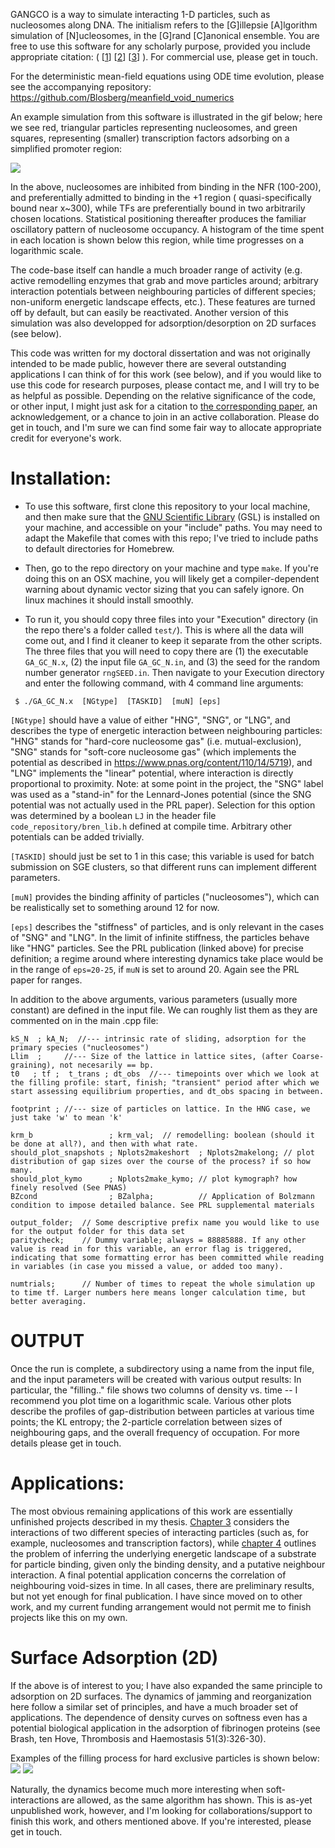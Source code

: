 GANGCO is a way to simulate interacting 1-D particles, such as nucleosomes along DNA.
The initialism refers to the [G]illepsie [A]lgorithm simulation of [N]ucleosomes, in the [G]rand [C]anonical ensemble. You are free to use this software for any scholarly purpose, provided you include appropriate citation:
( [[1](https://www.pnas.org/content/110/14/5719)]
[[2](https://academic.oup.com/nar/article/42/22/13633/2411303)]
[[3](https://journals.aps.org/prl/abstract/10.1103/PhysRevLett.115.088301)] ). For commercial use, please get in touch.

For the deterministic mean-field equations using ODE time evolution, please see the accompanying repository: https://github.com/Blosberg/meanfield_void_numerics

An example simulation from this software is illustrated in the gif below; here we see red, triangular particles representing nucleosomes, and green squares, representing (smaller) transcription factors adsorbing on a simplified promoter region: 

![](GA_GC_movie.gif) 

In the above, nucleosomes are inhibited from binding in the NFR (100-200), and preferentially admitted to binding in the +1 region ( quasi-specifically bound near x~300), while TFs are preferentially bound in two arbitrarily chosen locations. Statistical positioning thereafter produces the familiar oscillatory pattern of nucleosome occupancy. A histogram of the time spent in each location is shown below this region, while time progresses on a logarithmic scale.

The code-base itself can handle a much broader range of activity (e.g. active remodelling enzymes that grab and move particles around; arbitrary interaction potentials between neighbouring particles of different species; non-uniform energetic landscape effects, etc.). These features are turned off by default, but can easily be reactivated. Another version of this simulation was also developped for adsorption/desorption on 2D surfaces (see below).

This code was written for my doctoral dissertation and was not originally intended to be made public, however there are several outstanding applications I can think of for this work (see below), and if you would like to use this code for research purposes, please contact me, and I will try to be as helpful as possible. 
Depending on the relative significance of the code, or other input, I might just ask for a citation to [the corresponding paper]( https://journals.aps.org/prl/abstract/10.1103/PhysRevLett.115.088301 ), an acknowledgement, or a chance to join in an active collaboration. Please do get in touch, and I'm sure we can find some fair way to allocate appropriate credit for everyone's work. 

# Installation:

- To use this software, first clone this repository to your local machine, and then make sure that the [GNU Scientific Library](https://www.gnu.org/software/gsl/) (GSL) is installed on your machine, and accessible on your "include" paths. You may need to adapt the Makefile that comes with this repo; I've tried to include paths to default directories for Homebrew. 

- Then, go to the repo directory on your machine and type `make`. If you're doing this on an OSX machine, you will likely get a compiler-dependent warning about dynamic vector sizing that you can safely ignore. On linux machines it should install smoothly.

- To run it, you should copy three files into your "Execution" directory (in the repo there's a folder called `test/`). This is where all the data will come out, and I find it cleaner to keep it separate from the other scripts. The three files that you will need to copy there are (1) the executable `GA_GC_N.x`, (2) the input file `GA_GC_N.in`, and (3) the seed for the random number generator `rngSEED.in`. Then navigate to your Execution directory and enter the following command, with 4 command line arguments:

` $ ./GA_GC_N.x  [NGtype]  [TASKID]  [muN] [eps]`

`[NGtype]` should have a value of either "HNG", "SNG", or "LNG", and describes the type of energetic interaction between neighbouring particles: "HNG" stands for "hard-core nucleosome gas" (i.e. mutual-exclusion), "SNG" stands for "soft-core nucleosome gas" (which implements the potential as described in https://www.pnas.org/content/110/14/5719), and "LNG" implements the "linear" potential, where interaction is directly proportional to proximity. Note: at some point in the project, the "SNG" label was used as a "stand-in" for the Lennard-Jones potential (since the SNG potential was not actually used in the PRL paper). Selection for this option was determined by a boolean `LJ` in the header file `code_repository/bren_lib.h` defined at compile time. Arbitrary other potentials can be added trivially.

`[TASKID]` should just be set to 1 in this case; this variable is used for batch submission on SGE clusters, so that different runs can implement different parameters.

`[muN]` provides the binding affinity of particles ("nucleosomes"), which can be realistically set to something around 12 for now.

`[eps]` describes the "stiffness" of particles, and is only relevant in the cases of "SNG" and "LNG". In the limit of infinite stiffness, the particles behave like "HNG" particles. See the PRL publication (linked above) for precise definition; a regime around where interesting dynamics take place would be in the range of `eps=20-25`, if `muN` is set to around 20. Again see the PRL paper for ranges. 

In addition to the above arguments, various parameters (usually more constant) are defined in the input file. We can roughly list them as they are commented on in the main .cpp file:

```
kS_N  ; kA_N;  //--- intrinsic rate of sliding, adsorption for the primary species ("nucleosomes")
Llim  ;  	//--- Size of the lattice in lattice sites, (after Coarse-graining), not necesarily == bp.
t0   ; tf ;  t_trans ; dt_obs  //--- timepoints over which we look at the filling profile: start, finish; "transient" period after which we start assessing equilibrium properties, and dt_obs spacing in between.

footprint ;	//--- size of particles on lattice. In the HNG case, we just take 'w' to mean 'k'

krm_b                 ; krm_val;  // remodelling: boolean (should it be done at all?), and then with what rate.
should_plot_snapshots ; Nplots2makeshort  ; Nplots2makelong; // plot distribution of gap sizes over the course of the process? if so how many.
should_plot_kymo      ; Nplots2make_kymo; // plot kymograph? how finely resolved (See PNAS)
BZcond                ; BZalpha;          // Application of Bolzmann condition to impose detailed balance. See PRL supplemental materials

output_folder;  // Some descriptive prefix name you would like to use for the output folder for this data set
paritycheck;    // Dummy variable; always = 88885888. If any other value is read in for this variable, an error flag is triggered, indicating that some formatting error has been committed while reading in variables (in case you missed a value, or added too many).

numtrials;      // Number of times to repeat the whole simulation up to time tf. Larger numbers here means longer calculation time, but better averaging.
```

# OUTPUT

Once the run is complete, a subdirectory using a name from the input file, and the input parameters will be created with various output results:
In particular, the "filling.." file shows two columns of density vs. time -- I recommend you plot time on a logarithmic scale.
Various other plots describe the profiles of gap-distribution between particles at various time points; the KL entropy; the 2-particle correlation between sizes of neighbouring gaps, and the overall frequency of occupation. For more details please get in touch.

# Applications:

The most obvious remaining applications of this work are essentially unfinished projects described in my thesis. [Chapter 3](https://github.com/Blosberg/GA_GC/blob/master/BO_thesis_chap3.pdf) considers the interactions of two different species of interacting particles (such as, for example, nucleosomes and transcription factors), while [chapter 4](https://github.com/Blosberg/GA_GC/blob/master/BO_thesis_chap4.pdf) outlines the problem of inferring the underlying energetic landscape of a substrate for particle binding, given only the binding density, and a putative neighbour interaction. A final potential application concerns the correlation of neighbouring void-sizes in time.
In all cases, there are preliminary results, but not yet enough for final publication. I have since moved on to other work, and my current funding arrangement would not permit me to finish projects like this on my own.

# Surface Adsorption (2D)

If the above is of interest to you; I have also expanded the same principle to adsorption on 2D surfaces. The dynamics of jamming and reorganization here follow a similar set of principles, and have a much broader set of applications. The dependence of density curves on softness even has a potential biological application in the adsorption of fibrinogen proteins (see Brash, ten Hove, Thrombosis and Haemostasis 51(3):326-30).

Examples of the filling process for hard exclusive particles is shown below:
![](filling_gif_2D_circs.gif) 
![](filling_gif_2D_squares.gif) 

Naturally, the dynamics become much more interesting when soft-interactions are allowed, as the same algorithm has shown. This is as-yet unpublished work, however, and I'm looking for collaborations/support to finish this work, and others mentioned above. If you're interested, please get in touch. 
